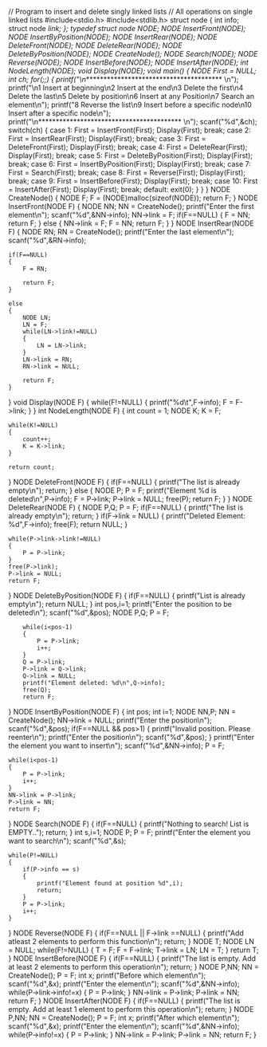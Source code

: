 // Program to insert and delete singly linked lists
// All operations on single linked lists
#include<stdio.h>
#include<stdlib.h>
struct node
{
    int info;
    struct node *link;
};
typedef struct node *NODE;
NODE InsertFront(NODE);
NODE InsertByPosition(NODE);
NODE InsertRear(NODE);
NODE DeleteFront(NODE);
NODE DeleteRear(NODE);
NODE DeleteByPosition(NODE);
NODE CreateNode();
NODE Search(NODE);
NODE Reverse(NODE);
NODE InsertBefore(NODE);
NODE InsertAfter(NODE);
int NodeLength(NODE);
void Display(NODE);
void main()
{
    NODE First = NULL;
    int ch;
    for(;;)
    {
        printf("\n***************************************** \n");
        printf("\n1 Insert at beginning\n2 Insert at the end\n3 Delete the first\n4 Delete the last\n5 Delete by position\n6 Insert at any Position\n7 Search an element\n");
        printf("8 Reverse the list\n9 Insert before a specific node\n10 Insert after a specific node\n");
        printf("\n***************************************** \n");
        scanf("%d",&ch);
        switch(ch)
        {
            case 1: First = InsertFront(First);
                    Display(First);
                    break;
            case 2: First = InsertRear(First);
                    Display(First);
                    break;
            case 3: First = DeleteFront(First);
                    Display(First);
                    break;
            case 4: First = DeleteRear(First);
                    Display(First);
                    break;
            case 5: First = DeleteByPosition(First);
                    Display(First);
                    break;
            case 6: First = InsertByPosition(First);
                    Display(First);
                    break;
            case 7: First = Search(First);
                    break;
            case 8: First = Reverse(First);
                    Display(First);
                    break;
            case 9: First = InsertBefore(First);
                    Display(First);
                    break;
            case 10: First = InsertAfter(First);
                     Display(First);
                     break;
            default: exit(0);
        }
    }
}
NODE CreateNode()
{
    NODE F;
    F = (NODE)malloc(sizeof(NODE));
    return F;
}
NODE InsertFront(NODE F)
{
    NODE NN;
    NN = CreateNode();
    printf("Enter the first element\n");
    scanf("%d",&NN->info);
    NN->link = F;
    if(F==NULL)
    {
        F = NN;
        return F;
    }
    else
    {
        NN->link = F;
        F = NN;
        return F;
    }
}
NODE InsertRear(NODE F)
{
    NODE RN;
    RN = CreateNode();
    printf("Enter the last element\n");
    scanf("%d",&RN->info);
    
    if(F==NULL)
    {
        F = RN;

        return F;
    }
    
    else
    {
        NODE LN;
        LN = F;
        while(LN->link!=NULL)
        {
            LN = LN->link;
        }
        LN->link = RN;
        RN->link = NULL;

        return F;
    }
}
void Display(NODE F)
{
    while(F!=NULL)
    {
        printf("%d\t",F->info);
        F = F->link;
    }
}
int NodeLength(NODE F)
{
    int count = 1;
    NODE K;
    K = F;
    
    while(K!=NULL)
    {
        count++;
        K = K->link;
    }

    return count;
}
NODE DeleteFront(NODE F)
{
    if(F==NULL)
    {
        printf("The list is already empty\n");
        return;
    }
    else
    {
        NODE P;
        P = F;
        printf("Element %d is deleted\n",P->info);
        F = P->link;
        P->link = NULL;
        free(P);
        return F;
    }
}
NODE DeleteRear(NODE F)
{
    NODE P,Q;
    P = F;
    if(F==NULL)
    {
        printf("The list is already empty\n");
        return;
    }
    if(F->link = NULL)
    {
        printf("Deleted Element: %d",F->info);
        free(F);
        return NULL;
    }
    
    while(P->link->link!=NULL)
    {
        P = P->link;
    }
    free(P->link);
    P->link = NULL;
    return F;
}
NODE DeleteByPosition(NODE F)
{
    if(F==NULL)
    {
        printf("List is already empty\n");
        return NULL;
    }
    int pos,i=1;
    printf("Enter the position to be deleted\n");
    scanf("%d",&pos);
        NODE P,Q;
        P = F;
        
        while(i<pos-1)
        {
            P = P->link;
            i++;
        }
        Q = P->link;
        P->link = Q->link;
        Q->link = NULL;
        printf("Element deleted: %d\n",Q->info);
        free(Q);
        return F;
}
NODE InsertByPosition(NODE F)
{
    int pos;
    int i=1;
    NODE NN,P;
    NN = CreateNode();
    NN->link = NULL;
    printf("Enter the position\n");
    scanf("%d",&pos);
    if(F==NULL && pos>1)
    {
        printf("Invalid position. Please reenter\n");
        printf("Enter the position\n");
        scanf("%d",&pos);
    }
    printf("Enter the element you want to insert\n");
    scanf("%d",&NN->info);
    P = F;
    
    while(i<pos-1)
    {
        P = P->link;
        i++;
    }
    NN->link = P->link;
    P->link = NN;
    return F;
}
NODE Search(NODE F)
{
    if(F==NULL)
    {
        printf("Nothing to search! List is EMPTY..");
        return;
    }
    int s,i=1;
    NODE P;
    P = F;
    printf("Enter the element you want to search\n");
    scanf("%d",&s);

    while(P!=NULL)
    {
        if(P->info == s)
        {
            printf("Element found at position %d",i);
            return;
        }
        P = P->link;
        i++;
    }
}
NODE Reverse(NODE F)
{
    if(F==NULL || F->link ==NULL)
    {
        printf("Add atleast 2 elements to perform this function\n");
        return;
    }
    NODE T;
    NODE LN = NULL;
    while(F!=NULL)
    {
        T = F;
        F = F->link;
        T->link = LN;
        LN = T;
    }
    return T;
}
NODE InsertBefore(NODE F)
{
    if(F==NULL)
    {
        printf("The list is empty. Add at least 2 elements to perform this operation\n");
        return;
    }
    NODE P,NN;
    NN = CreateNode();
    P = F;
    int x;
    printf("Before which element\n");
    scanf("%d",&x);
    printf("Enter the element\n");
    scanf("%d",&NN->info);
    while(P->link->info!=x)
    {
        P = P->link;
    }
    NN->link = P->link;
    P->link = NN;
    return F;
}
NODE InsertAfter(NODE F)
{
    if(F==NULL)
    {
        printf("The list is empty. Add at least 1 element to perform this operation\n");
        return;
    }
    NODE P,NN;
    NN = CreateNode();
    P = F;
    int x;
    printf("After which element\n");
    scanf("%d",&x);
    printf("Enter the element\n");
    scanf("%d",&NN->info);
    while(P->info!=x)
    {
        P = P->link;
    }
    NN->link = P->link;
    P->link = NN;
    return F;
}
